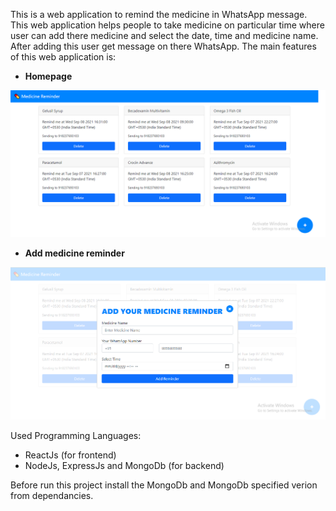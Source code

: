 This is a web application to remind the medicine in WhatsApp message. This web application helps people to take medicine on particular time where user can add there medicine and select the date, time and medicine name. After adding this user get message on there WhatsApp. The main features of this web application is:
* **Homepage**

![alt text](https://github.com/kshitijmeshram30/medicinereminder/blob/master/homepage.png)
* **Add medicine reminder**

![alt text](https://github.com/kshitijmeshram30/medicinereminder/blob/master/add%20reminder.png)

Used Programming Languages:
* ReactJs (for frontend)
* NodeJs, ExpressJs and MongoDb (for backend)

Before run this project install the MongoDb and MongoDb specified verion from dependancies.
